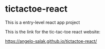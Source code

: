 # tictactoe-react
This is a entry-level react app project

This is the link for the tic-tac-toe react website:

https://angelo-salak.github.io/tictactoe-react/

